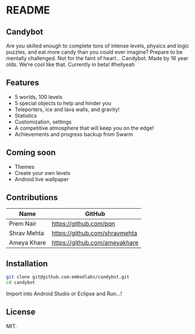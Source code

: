 README
======

Candybot
--------

Are you skilled enough to complete tons of intense levels, physics and logic puzzles, and eat more candy than you could ever imagine? Prepare to be mentally challenged. Not for the faint of heart... Candybot.
Made by 16 year olds. We’re cool like that. Currently in beta! #hellyeah

Features
--------

  - 5 worlds, 100 levels
  - 5 special objects to help and hinder you
  - Teleporters, ice and lava walls, and gravity!
  - Statistics
  - Customization, settings
  - A competitive atmosphere that will keep you on the edge!
  - Achievements and progress backup from Swarm

Coming soon
-----------

  - Themes
  - Create your own levels
  - Android live wallpaper 


Contributions
-------------

| Name        | GitHub                        |
|-------------|-------------------------------|
| Prem Nair   | https://github.com/pqn        |
| Shrav Mehta | https://github.com/shravmehta |
| Ameya Khare | https://github.com/ameyakhare  |

Installation
------------

```sh
git clone git@github.com:embedlabs/candybot.git
cd candybot
```

Import into Android Studio or Eclipse and Run...!



License
----

MIT.
    
